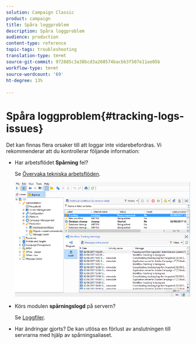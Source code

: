 ```yaml
---
solution: Campaign Classic
product: campaign
title: Spåra loggproblem
description: Spåra loggproblem
audience: production
content-type: reference
topic-tags: troubleshooting
translation-type: tm+mt
source-git-commit: 972885c3a38bcd3a260574bacbb3f507e11ae05b
workflow-type: tm+mt
source-wordcount: '69'
ht-degree: 13%

---
```



# Spåra loggproblem{#tracking-logs-issues}

Det kan finnas flera orsaker till att loggar inte vidarebefordras. Vi rekommenderar att du kontrollerar följande information:

* Har arbetsflödet **Spårning** fel?

   Se [Övervaka tekniska arbetsflöden](../../workflow/using/monitoring-technical-workflows.md).

   ![](assets/tracking_scheduled_task.png)

* Körs modulen **spårningslogd** på servern?

   Se [Loggfiler](../../production/using/log-files.md).

* Har ändringar gjorts? De kan utlösa en förlust av anslutningen till servrarna med hjälp av spårningsaliaset.

